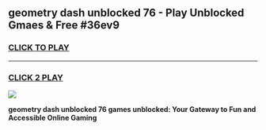 
## geometry dash unblocked 76 - Play Unblocked Gmaes & Free #36ev9
<h3>
<a href="https://news.freeplayer.one?title=geometry_dash_unblocked_76&ref=24F">CLICK TO PLAY</a></h3>
<hr>

<h3>
<a href="https://news.freeplayer.one?title=geometry_dash_unblocked_76&ref=24F">CLICK 2 PLAY</a>
  
</h3>

<a href="https://news.freeplayer.one?title=geometry_dash_unblocked_76&ref=24F/"><img src="https://clearcache.store/games.png"></a>


**geometry dash unblocked 76 games unblocked: Your Gateway to Fun and Accessible Online Gaming**
